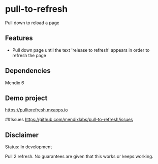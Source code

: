 # pull-to-refresh
Pull down to reload a page

## Features
* Pull down page until the text 'release to refresh' appears in order to refresh the page

## Dependencies
Mendix 6

## Demo project
https://pulltorefresh.mxapps.io

##Issues
https://github.com/mendixlabs/pull-to-refresh/issues

## Disclaimer
Status: In development

Pull 2 refresh. No guarantees are given that this works or keeps working.
